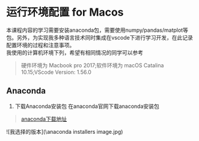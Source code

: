 # 运行环境配置 for Macos
本课程内容的学习需要安装anaconda包，需要使用numpy/pandas/matplot等包。另外，为实现我多种语言技术同时集成在vscode下进行学习开发，在此记录配置环境的过程和注意事项。\
我使用的计算机环境下列，希望有相同情况的同学可以参考
> 硬件环境为 Macbook pro 2017;软件环境为 macOS Catalina 10.15;VScode Version: 1.56.0

## Anaconda
1. 下载Anaconda安装包
在anaconda官网下载anaconda安装包
> [anaconda下载地址](https://www.anaconda.com/products/individual)

![我选择的版本](\anaconda installers image.jpg)

